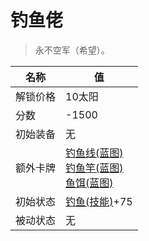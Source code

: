 # 钓鱼佬  
> 永不空军（希望）。  
  
名称  |  值  
----  |  ----  
解锁价格  |  10太阳  
分数  |  -1500  
初始装备  |  无  
额外卡牌  |  [钓鱼线(蓝图)](Bp_FishingLine.md)<br>[钓鱼竿(蓝图)](Bp_FishingRod.md)<br>[鱼饵(蓝图)](Bp_FishBait.md)  
初始状态  |  [钓鱼(技能)](Skill_Fishing.md)+75  
被动状态  |  无  
